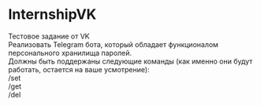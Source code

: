 # InternshipVK
Тестовое задание от VK<br/>
Реализовать Telegram бота, который обладает функционалом персонального хранилища паролей.<br/>
Должны быть поддержаны следующие команды (как именно они будут работать, остается на ваше усмотрение):<br/>
/set<br/>
/get<br/>
/del<br/>
